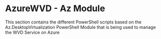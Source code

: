 # AzureWVD - Az Module
This section contains the different PowerShell scripts based on the Az.DesktopVirtualization PowerShell Module that is being used to manage the WVD Service on Azure
